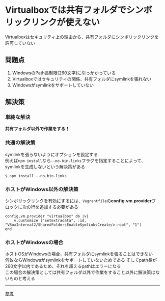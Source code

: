 # Virtualboxでは共有フォルダでシンボリックリンクが使えない
Virtualboxはセキュリティ上の理由から、共有フォルダにシンボリックリンクを許可していない  

## 問題点
1. WindowsのPath長制限(260文字)に引っかかっている
2. Virtualboxではセキュリティの関係、共有フォルダにsymlinkを張れない
3. Windowsがsymlinkをサポートしていない

## 解決策
### 単純な解決
**共有フォルダ以外で作業をする！**


### 共通の解決策
symlinkを張らないようにオプションを設定する  
例えば`npm install`なら`--no-bin-links`フラグを指定することによって、symlinkを生成しないという解決策がある

```
$ npm install --no-bin-links
```

### ホストがWindows以外の解決策
シンボリックリンクを有効にするには、`Vagrantfile`の**config.vm.provider**ブロックに次の行を追加する必要がある  

```
config.vm.provider "virtualbox" do |v|
    v.customize ["setextradata", :id, "VBoxInternal2/SharedFoldersEnableSymlinksCreate/v-root", "1"]
end
```

### ホストがWindowsの場合
ホストOSがWindowsの場合、共有フォルダにsymlinkを張ることはできない  
何故ならWindowsがsymlinkをサポートしていないためである
そしてpath長が260文字以内であるため、それを超えるpathはエラーになる  
この場合の解決策としては共有フォルダ以外で作業をすること以外に解決策はないものと考える  

---
[参考][]

[参考]: https://github.com/npm/npm/issues/7308

